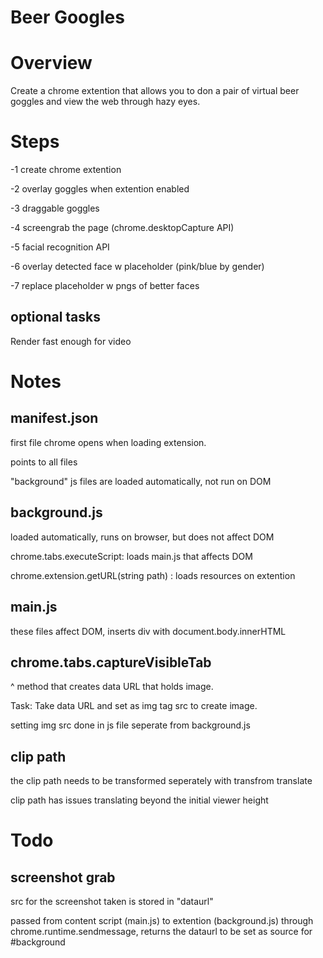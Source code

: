 Beer Googles
=================

Overview
============
Create a chrome extention that allows you to don a pair of virtual beer goggles and view the web through hazy eyes.

Steps
===========

-1 create chrome extention

-2 overlay goggles when extention enabled

-3 draggable goggles

-4 screengrab the page (chrome.desktopCapture API)

-5 facial recognition API

-6 overlay detected face w placeholder (pink/blue by gender)

-7 replace placeholder w pngs of better faces

optional tasks
--------------
Render fast enough for video


Notes
=============

manifest.json
-------------
first file chrome opens when loading extension. 

points to all files

"background" js files are loaded automatically, not run on DOM

background.js
------------
loaded automatically, runs on browser, but does not affect DOM

chrome.tabs.executeScript: loads main.js that affects DOM

chrome.extension.getURL(string path) : loads resources on extention

main.js
-------
these files affect DOM, inserts div with document.body.innerHTML


chrome.tabs.captureVisibleTab
----------------------------

^ method that creates data URL that holds image.
 
Task: Take data URL and set as img tag src to create image.
 
setting img src done in js file seperate from background.js

clip path
---------------
the clip path needs to be transformed seperately with transfrom translate

clip path has issues translating beyond the initial viewer height


Todo
===============


screenshot grab
---------------

src for the screenshot taken is stored in "dataurl"

passed from content script (main.js) to extention (background.js) through chrome.runtime.sendmessage, returns the dataurl to be set as source for #background